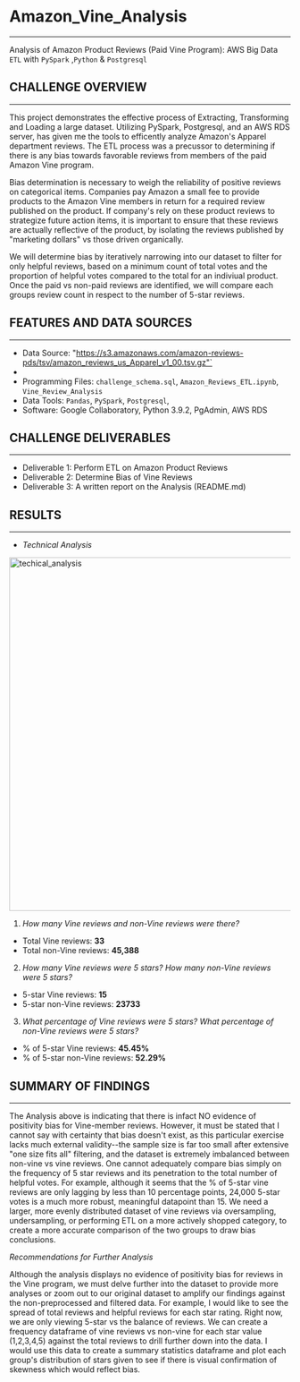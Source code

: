 # Amazon_Vine_Analysis
---
Analysis of Amazon Product Reviews (Paid Vine Program): AWS Big Data `ETL` with `PySpark` ,`Python` &amp; `Postgresql`

## CHALLENGE OVERVIEW
---
This project demonstrates the effective process of Extracting, Transforming and Loading a large dataset. Utilizing PySpark, Postgresql, and an AWS RDS server, has given me the tools to efficently analyze Amazon's Apparel department reviews. The ETL process was a precussor to determining if there is any bias towards favorable reviews from members of the paid Amazon Vine program. 

Bias determination is necessary to weigh the reliability of positive reviews on categorical items. Companies pay Amazon a small fee to provide products to the Amazon Vine members in return for a required review published on the product. If company's rely on these product reviews to strategize future action items, it is important to ensure that these reviews are actually reflective of the product, by isolating the reviews published by "marketing dollars" vs those driven organically. 

We will determine bias by iteratively narrowing into our dataset to filter for only helpful reviews, based on a minimum count of total votes and the proportion of helpful votes compared to the total for an indiviual product. Once the paid vs non-paid reviews are identified, we will compare each groups review count in respect to the number of 5-star reviews.

## FEATURES AND DATA SOURCES
---
- Data Source: "https://s3.amazonaws.com/amazon-reviews-pds/tsv/amazon_reviews_us_Apparel_v1_00.tsv.gz"`
- 
- Programming Files: `challenge_schema.sql`, `Amazon_Reviews_ETL.ipynb`, `Vine_Review_Analysis`
-  Data Tools: `Pandas`, `PySpark`, `Postgresql`, 
-  Software: Google Collaboratory, Python 3.9.2, PgAdmin, AWS RDS 

## CHALLENGE DELIVERABLES
---
- Deliverable 1: Perform ETL on Amazon Product Reviews
- Deliverable 2: Determine Bias of Vine Reviews
- Deliverable 3: A written report on the Analysis (README.md)



## RESULTS
---
- _Technical Analysis_

<img width="632" alt="techical_analysis" src="https://user-images.githubusercontent.com/77628698/121744131-6fa49f00-cad0-11eb-9da2-facc9736d5cd.png">

1. _How many Vine reviews and non-Vine reviews were there?_
  - Total Vine reviews: __33__
  - Total non-Vine reviews: __45,388__
2. _How many Vine reviews were 5 stars? How many non-Vine reviews were 5 stars?_
  - 5-star Vine reviews: __15__
  - 5-star non-Vine reviews: __23733__
3. _What percentage of Vine reviews were 5 stars? What percentage of non-Vine reviews were 5 stars?_
  - % of 5-star Vine reviews: __45.45%__
  - % of 5-star non-Vine reviews: __52.29%__

## SUMMARY OF FINDINGS
---
The Analysis above is indicating that there is infact NO evidence of positivity bias for Vine-member reviews. However, it must be stated that I cannot say with certainty that bias doesn't exist, as this particular exercise lacks much external validity--the sample size is far too small after extensive "one size fits all" filtering, and the dataset is extremely imbalanced between non-vine vs vine reviews. One cannot adequately compare bias simply on the frequency of 5 star reviews and its penetration to the total number of helpful votes. For example, although it seems that the % of 5-star vine reviews are only lagging by less than 10 percentage points, 24,000 5-star votes is a much more robust, meaningful datapoint than 15. We need a larger, more evenly distributed dataset of vine reviews via oversampling, undersampling, or performing ETL on a more actively shopped category, to create a more accurate comparison of the two groups to draw bias conclusions.

_Recommendations for Further Analysis_

Although the analysis displays no evidence of positivity bias for reviews in the Vine program, we must delve further into the dataset to provide more analyses or zoom out to our original dataset to amplify our findings against the non-preprocessed and filtered data. For example, I would like to see the spread of total reviews and helpful reviews for each star rating. Right now, we are only viewing 5-star vs the balance of reviews. We can create a frequency dataframe of vine reviews vs non-vine for each star value (1,2,3,4,5) against the total reviews to drill further down into the data. I would use this data to create a summary statistics dataframe and plot each group's distribution of stars given to see if there is visual confirmation of skewness which would reflect bias.
